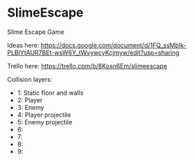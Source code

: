 # SlimeEscape
Slime Escape Game

Ideas here: https://docs.google.com/document/d/1FQ_ssMbIk-PLBlYtAUR7BEt-wsW6Y_tWvywcyKcjmyw/edit?usp=sharing

Trello here: https://trello.com/b/8Kosn6Em/slimeescape


Collision layers:
- 1: Static floor and walls
- 2: Player
- 3: Enemy
- 4: Player projectile
- 5: Enemy projectile
- 6:
- 7:
- 8:
- 9:
